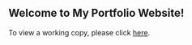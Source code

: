 ## Welcome to My Portfolio Website!

To view a working copy, please click [here](https://zschmitz.com/).
